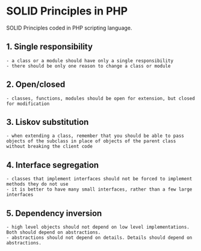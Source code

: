 # SOLID Principles in PHP
SOLID Principles coded in PHP scripting language.

## 1. Single responsibility
    - a class or a module should have only a single responsibility
    - there should be only one reason to change a class or module

## 2. Open/closed
    - classes, functions, modules should be open for extension, but closed for modification

## 3. Liskov substitution
    - when extending a class, remember that you should be able to pass objects of the subclass in place of objects of the parent class without breaking the client code

## 4. Interface segregation
    - classes that implement interfaces should not be forced to implement methods they do not use
    - it is better to have many small interfaces, rather than a few large interfaces

## 5. Dependency inversion
    - high level objects should not depend on low level implementations. Both should depend on abstractions.
    - abstractions should not depend on details. Details should depend on abstractions.


